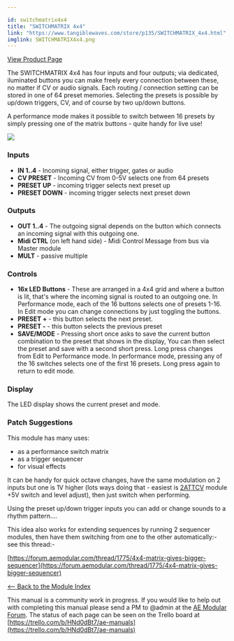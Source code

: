 ```yaml
---

id: switchmatrix4x4
title: "SWITCHMATRIX 4x4"
link: "https://www.tangiblewaves.com/store/p135/SWITCHMATRIX_4x4.html"
imglink: SWITCHMATRIX4x4.png
---
```



[View Product Page](https://www.tangiblewaves.com/store/p135/SWITCHMATRIX_4x4.html)

The SWITCHMATRIX 4x4 has four inputs and four outputs; via dedicated, iluminated buttons you can make freely every connection between these, no matter if CV or audio signals. Each routing / connection setting can be stored in one of 64 preset memories. Selecting the presets is possible by up/down triggers, CV, and of course by two up/down buttons.

A performance mode makes it possible to switch between 16 presets by simply pressing one of the matrix buttons - quite handy for live use!

[![](/images/th00---SWITCHMATRIX4x4.png.jpg)](https://wiki.aemodular.com/uploads/AeManual/SWITCHMATRIX4x4/SWITCHMATRIX4x4.png "SWITCHMATRIX4x4")

### Inputs

*   **IN 1..4** - Incoming signal, either trigger, gates or audio
*   **CV PRESET** - Incoming CV from 0-5V selects one from 64 presets
*   **PRESET UP** - incoming trigger selects next preset up
*   **PRESET DOWN** - incoming trigger selects next preset down

### Outputs

*   **OUT 1..4** - The outgoing signal depends on the button which connects an incoming signal with this outgoing one.
*   **Midi CTRL** (on left hand side) - Midi Control Message from bus via Master module
*   **MULT** - passive multiple

### Controls

*   **16x LED Buttons** - These are arranged in a 4x4 grid and where a button is lit, that's where the incoming signal is routed to an outgoing one. In Performance mode, each of the 16 buttons selects one of presets 1-16. In Edit mode you can change connections by just toggling the buttons.
*   **PRESET +** - this button selects the next preset.
*   **PRESET -** - this button selects the previous preset
*   **SAVE/MODE** - Pressing short once asks to save the current button combination to the preset that shows in the display, You can then select the preset and save with a second short press. Long press changes from Edit to Performance mode. In performance mode, pressing any of the 16 switches selects one of the first 16 presets. Long press again to return to edit mode.

### Display

The LED display shows the current preset and mode.

### Patch Suggestions

This module has many uses:

*   as a performance switch matrix
*   as a trigger sequencer
*   for visual effects

It can be handy for quick octave changes, have the same modulation on 2 inputs but one is 1V higher (lots ways doing that - easiest is [2ATTCV](https://wiki.aemodular.com/pmwiki.php/AeManual/2ATTCV) module +5V switch and level adjust), then just switch when performing.

Using the preset up/down trigger inputs you can add or change sounds to a rhythm pattern....

This idea also works for extending sequences by running 2 sequencer modules, then have them switching from one to the other automatically:- see this thread:-

[https://forum.aemodular.com/thread/1775/4x4-matrix-gives-bigger-sequencer](https://forum.aemodular.com/thread/1775/4x4-matrix-gives-bigger-sequencer)

[<-- Back to the Module Index](https://wiki.aemodular.com/pmwiki.php/AeManual/Modules)

This manual is a community work in progress. If you would like to help out with completing this manual please send a PM to @admin at the [AE Modular Forum](http://forum.aemodular.com). The status of each page can be seen on the Trello board at [https://trello.com/b/HNd0dBt7/ae-manuals](https://trello.com/b/HNd0dBt7/ae-manuals)